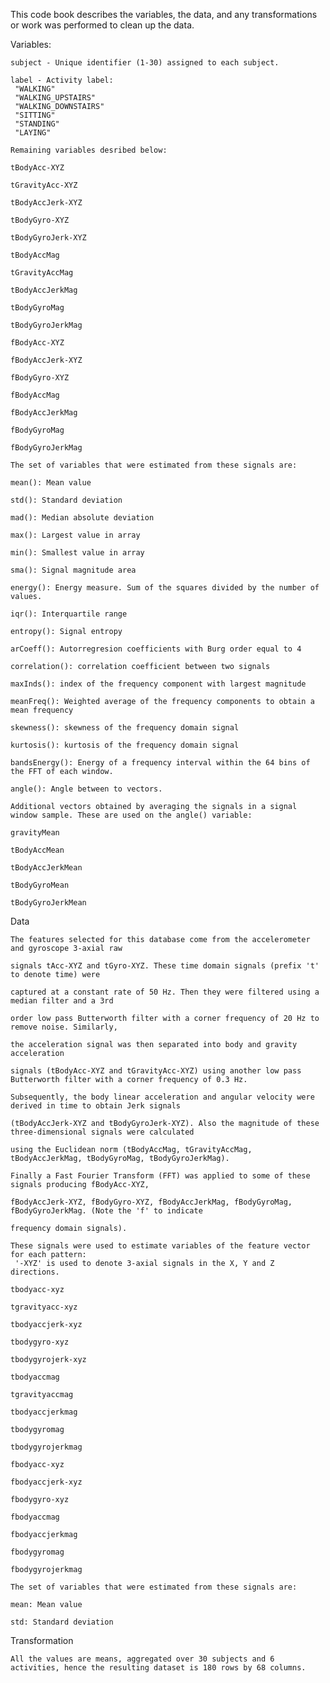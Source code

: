 This code book describes the variables, the data, and any transformations or work was performed to clean up the data.

Variables:

    subject - Unique identifier (1-30) assigned to each subject.
    
    label - Activity label:
     "WALKING"
     "WALKING_UPSTAIRS"
     "WALKING_DOWNSTAIRS"
     "SITTING"
     "STANDING"
     "LAYING"

    Remaining variables desribed below:
 
    tBodyAcc-XYZ
    
    tGravityAcc-XYZ
    
    tBodyAccJerk-XYZ
    
    tBodyGyro-XYZ
   
    tBodyGyroJerk-XYZ
   
    tBodyAccMag
   
    tGravityAccMag
   
    tBodyAccJerkMag
   
    tBodyGyroMag
   
    tBodyGyroJerkMag

    fBodyAcc-XYZ
    
    fBodyAccJerk-XYZ
    
    fBodyGyro-XYZ
    
    fBodyAccMag
    
    fBodyAccJerkMag
    
    fBodyGyroMag
    
    fBodyGyroJerkMag
    
    The set of variables that were estimated from these signals are: 

    mean(): Mean value
   
    std(): Standard deviation
   
    mad(): Median absolute deviation 
   
    max(): Largest value in array
   
    min(): Smallest value in array
   
    sma(): Signal magnitude area
   
    energy(): Energy measure. Sum of the squares divided by the number of values. 
   
    iqr(): Interquartile range 
   
    entropy(): Signal entropy
   
    arCoeff(): Autorregresion coefficients with Burg order equal to 4
   
    correlation(): correlation coefficient between two signals
   
    maxInds(): index of the frequency component with largest magnitude
   
    meanFreq(): Weighted average of the frequency components to obtain a mean frequency
   
    skewness(): skewness of the frequency domain signal 
   
    kurtosis(): kurtosis of the frequency domain signal 
   
    bandsEnergy(): Energy of a frequency interval within the 64 bins of the FFT of each window.
   
    angle(): Angle between to vectors.
   
    Additional vectors obtained by averaging the signals in a signal window sample. These are used on the angle() variable:

    gravityMean
    
    tBodyAccMean
    
    tBodyAccJerkMean
    
    tBodyGyroMean
    
    tBodyGyroJerkMean 
    
Data

    The features selected for this database come from the accelerometer and gyroscope 3-axial raw 
    
    signals tAcc-XYZ and tGyro-XYZ. These time domain signals (prefix 't' to denote time) were
    
    captured at a constant rate of 50 Hz. Then they were filtered using a median filter and a 3rd
    
    order low pass Butterworth filter with a corner frequency of 20 Hz to remove noise. Similarly,
    
    the acceleration signal was then separated into body and gravity acceleration
    
    signals (tBodyAcc-XYZ and tGravityAcc-XYZ) using another low pass Butterworth filter with a corner frequency of 0.3 Hz. 
    
    Subsequently, the body linear acceleration and angular velocity were derived in time to obtain Jerk signals 
    
    (tBodyAccJerk-XYZ and tBodyGyroJerk-XYZ). Also the magnitude of these three-dimensional signals were calculated
    
    using the Euclidean norm (tBodyAccMag, tGravityAccMag, tBodyAccJerkMag, tBodyGyroMag, tBodyGyroJerkMag). 
    
    Finally a Fast Fourier Transform (FFT) was applied to some of these signals producing fBodyAcc-XYZ,
    
    fBodyAccJerk-XYZ, fBodyGyro-XYZ, fBodyAccJerkMag, fBodyGyroMag, fBodyGyroJerkMag. (Note the 'f' to indicate
    
    frequency domain signals). 
    
    These signals were used to estimate variables of the feature vector for each pattern:
     '-XYZ' is used to denote 3-axial signals in the X, Y and Z directions.
    
    tbodyacc-xyz
    
    tgravityacc-xyz
    
    tbodyaccjerk-xyz
    
    tbodygyro-xyz
    
    tbodygyrojerk-xyz
    
    tbodyaccmag
    
    tgravityaccmag
    
    tbodyaccjerkmag
    
    tbodygyromag
    
    tbodygyrojerkmag
    
    fbodyacc-xyz
    
    fbodyaccjerk-xyz
    
    fbodygyro-xyz
    
    fbodyaccmag
    
    fbodyaccjerkmag
    
    fbodygyromag
    
    fbodygyrojerkmag
    
    The set of variables that were estimated from these signals are: 
    
    mean: Mean value
    
    std: Standard deviation

Transformation

    All the values are means, aggregated over 30 subjects and 6 activities, hence the resulting dataset is 180 rows by 68 columns.

        
        
